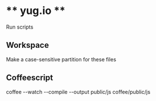 ** yug.io **
============

Run scripts

Workspace
---
Make a case-sensitive partition for these files

Coffeescript
--
coffee --watch --compile --output public/js coffee/public/js